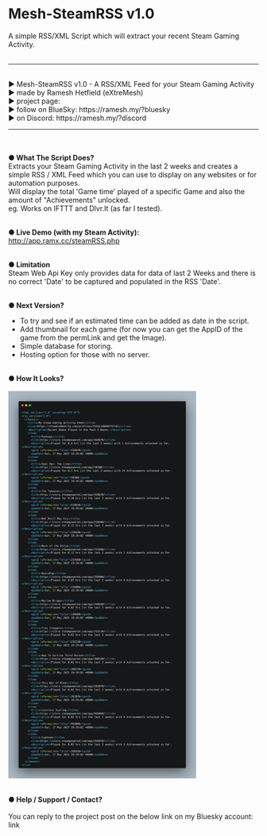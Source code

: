 # Mesh-SteamRSS v1.0<br />
A simple RSS/XML Script which will extract your recent Steam Gaming Activity.
<br /><br />
<hr />
<br />► Mesh-SteamRSS v1.0 -  A RSS/XML Feed for your Steam Gaming Activity
<br />► made by Ramesh Hetfield (eXtreMesh)
<br />► project page:
<br />► follow on BlueSky: https://ramesh.my/?bluesky
<br />► on Discord: https://ramesh.my/?discord <br />
<hr />
<br /><br />
<b>● What The Script Does?</b> <br />
Extracts your Steam Gaming Activity in the last 2 weeks and creates a simple RSS / XML Feed which you can use to display on any websites or for automation purposes. <br />
Will display the total 'Game time' played of a specific Game and also the amount of "Achievements" unlocked.<br />
eg. Works on IFTTT and Dlvr.It (as far I tested).<br />
<br />

<b>● Live Demo (with my Steam Activity):</b> <br />
http://app.ramx.cc/steamRSS.php
<br /><br />

<b>● Limitation</b> <br />
Steam Web Api Key only provides data for data of last 2 Weeks and there is no correct 'Date' to be captured and populated in the RSS 'Date'.<br />
<br />

<b>● Next Version?</b> <br />
- To try and see if an estimated time can be added as date in the script.
- Add thumbnail for each game (for now you can get the AppID of the game from the permLink and get the Image).
- Simple database for storing.
- Hosting option for those with no server.
<br /><br />

<b>● How It Looks?</b> <br /><br />
<img src="https://github.com/extremesh/Mesh-SteamRSS/blob/main/Mesh-SteamRSS%20v1.0.png?raw=true" width="75%">
<br /><br />

<b>● Help / Support / Contact? </b> <br /><br />
You can reply to the project post on the below link on my Bluesky account: <br />
link
<br />


